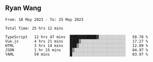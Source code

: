 ## Ryan Wang

<!--START_SECTION:waka-->

```text
From: 18 May 2023 - To: 25 May 2023

Total Time: 25 hrs 12 mins

TypeScript   12 hrs 47 mins  ████████████▓░░░░░░░░░░░░   50.78 %
Vue.js       4 hrs 21 mins   ████▒░░░░░░░░░░░░░░░░░░░░   17.27 %
HTML         3 hrs 14 mins   ███▒░░░░░░░░░░░░░░░░░░░░░   12.89 %
JSON         1 hr 15 mins    █▒░░░░░░░░░░░░░░░░░░░░░░░   04.97 %
YAML         59 mins         █░░░░░░░░░░░░░░░░░░░░░░░░   03.97 %
```

<!--END_SECTION:waka-->
